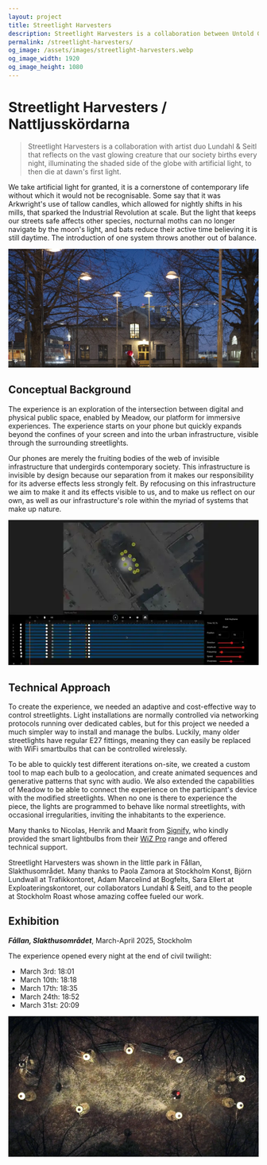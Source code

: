 ```yaml
---
layout: project
title: Streetlight Harvesters
description: Streetlight Harvesters is a collaboration between Untold Garden and artist duo Lundahl & Seitl that reflects on the vast glowing creature that our society births every night, illuminating the shaded side of the globe with artificial light, to then die at dawn's first light.
permalink: /streetlight-harvesters/
og_image: /assets/images/streetlight-harvesters.webp
og_image_width: 1920
og_image_height: 1080
---
```



# Streetlight Harvesters / Nattljusskördarna

>Streetlight Harvesters is a collaboration with artist duo Lundahl & Seitl that reflects on the vast glowing creature that our society births every night, illuminating the shaded side of the globe with artificial light, to then die at dawn's first light.

We take artificial light for granted, it is a cornerstone of contemporary life without which it would not be recognisable. Some say that it was Arkwright's use of tallow candles, which allowed for nightly shifts in his mills, that sparked the Industrial Revolution at scale. But the light that keeps our streets safe affects other species, nocturnal moths can no longer navigate by the moon's light, and bats reduce their active time believing it is still daytime. The introduction of one system throws another out of balance.

![Streetlight Harvesters, by Untold Garden and Lundahl & Seitl 2025](/assets/images/streetlight-harvesters2.webp)

## Conceptual Background

The experience is an exploration of the intersection between digital and physical public space, enabled by Meadow, our platform for immersive experiences. The experience starts on your phone but quickly expands beyond the confines of your screen and into the urban infrastructure, visible through the surrounding streetlights.

Our phones are merely the fruiting bodies of the web of invisible infrastructure that undergirds contemporary society. This infrastructure is invisible by design because our separation from it makes our responsibility for its adverse effects less strongly felt. By refocusing on this infrastructure we aim to make it and its effects visible to us, and to make us reflect on our own, as well as our infrastructure's role within the myriad of systems that make up nature.

![Streetlight Harvesters light editor](/assets/images/streetlight-harvesters-editor.webp)

## Technical Approach

To create the experience, we needed an adaptive and cost-effective way to control streetlights. Light installations are normally controlled via networking protocols running over dedicated cables, but for this project we needed a much simpler way to install and manage the bulbs. Luckily, many older streetlights have regular E27 fittings, meaning they can easily be replaced with WiFi smartbulbs that can be controlled wirelessly.

To be able to quickly test different iterations on-site, we created a custom tool to map each bulb to a geolocation, and create animated sequences and generative patterns that sync with audio. We also extended the capabilities of Meadow to be able to connect the experience on the participant's device with the modified streetlights. When no one is there to experience the piece, the lights are programmed to behave like normal streetlights, with occasional irregularities, inviting the inhabitants to the experience.


Many thanks to Nicolas, Henrik and Maarit from [Signify](https://www.signify.com/global), who kindly provided the smart lightbulbs from their [WiZ Pro](https://pro.wizconnected.com/) range and offered technical support.

Streetlight Harvesters was shown in the little park in Fållan, Slakthusområdet. Many thanks to Paola Zamora at Stockholm Konst, Björn Lundwall at Trafikkontoret, Adam Marcelind at Bogfelts, Sara Ellert at Exploateringskontoret, our collaborators Lundahl & Seitl, and to the people at Stockholm Roast whose amazing coffee fueled our work.

## Exhibition

***Fållan, Slakthusområdet***, March-April 2025, Stockholm

The experience opened every night at the end of civil twilight:
* March 3rd: 18:01
* March 10th: 18:18
* March 17th: 18:35
* March 24th: 18:52
* March 31st: 20:09

![Streetlight Harvesters, by Untold Garden and Lundahl & Seitl 2025](/assets/images/streetlight-harvesters.webp)